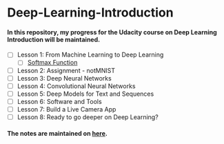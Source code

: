 # Deep-Learning-Introduction

#### In this repository, my progress for the Udacity course on Deep Learning Introduction will be maintained. 

- [ ] Lesson 1: From Machine Learning to Deep Learning
    - [ ] [Softmax Function](https://sahilbansal17.github.io/Deep-Learning-Introduction/2018/10/18/softmax.html)
- [ ] Lesson 2: Assignment - notMNIST
- [ ] Lesson 3: Deep Neural Networks
- [ ] Lesson 4: Convolutional Neural Networks
- [ ] Lesson 5: Deep Models for Text and Sequences
- [ ] Lesson 6: Software and Tools 
- [ ] Lesson 7: Build a Live Camera App
- [ ] Lesson 8: Ready to go deeper on Deep Learning?

#### The notes are maintained on [here](https://sahilbansal17.github.io/Deep-Learning-Introduction/).